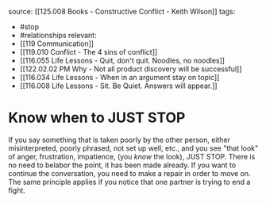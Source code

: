 source: [[125.008 Books - Constructive Conflict - Keith Wilson]]
tags:
- #stop 
- #relationships 
relevant:
- [[119 Communication]]
- [[119.010 Conflict - The 4 sins of conflict]]
- [[116.055 Life Lessons - Quit, don't quit. Noodles, no noodles]]
- [[122.02.02 PM Why - Not all product discovery will be successful]]
- [[116.034 Life Lessons - When in an argument stay on topic]]
- [[116.008 Life Lessons - Sit. Be Quiet. Answers will appear.]]

# Know when to JUST STOP

If you say something that is taken poorly by the other person, either misinterpreted, poorly phrased, not set up well, etc., and you see "that look" of anger, frustration, impatience, (you _know_ the look), JUST STOP. There is no need to belabor the point, it has been made already. If you want to continue the conversation, you need to make a repair in order to move on. The same principle applies if you notice that one partner is trying to end a fight. 

